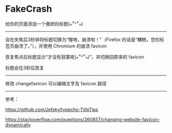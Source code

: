 # FakeCrash

给你的页面添加一个傲娇的标题(๑‾᷅^‾᷅๑)

---

会在失焦后3秒钟将标题切换为“喔唷，崩溃啦！”（Firefox 的话是“糟糕，您的标签页崩溃了。”），并使用 Chromium 的崩溃 favicon

恢复焦点后标题显示“才没有寂寞呢(๑‾᷅^‾᷅๑)”，并切换回原来的 favicon

标题会在3秒后恢复

---

修改 changefavicon 可以编辑文字及 favicon 路径

---

参考：

https://github.com/Jefsky/typecho-TitleTips

https://stackoverflow.com/questions/260857/changing-website-favicon-dynamically

